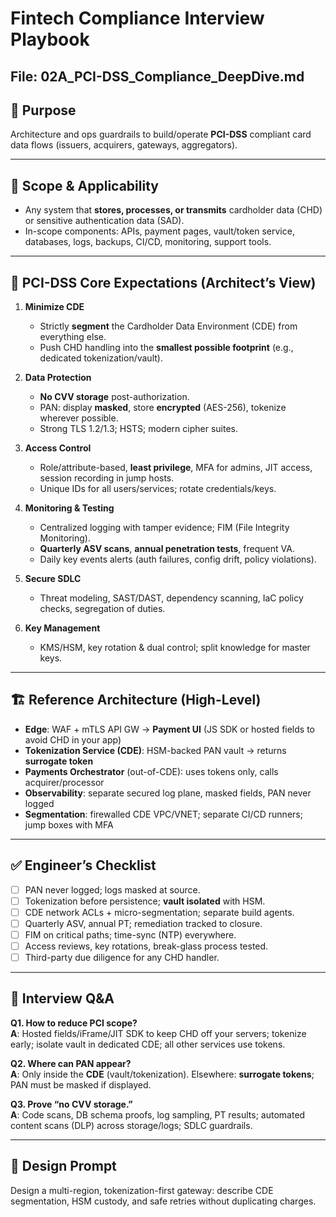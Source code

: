 # Fintech Compliance Interview Playbook
## File: 02A_PCI-DSS_Compliance_DeepDive.md

## 🎯 Purpose
Architecture and ops guardrails to build/operate **PCI-DSS** compliant card data flows (issuers, acquirers, gateways, aggregators).

---

## 🧭 Scope & Applicability
- Any system that **stores, processes, or transmits** cardholder data (CHD) or sensitive authentication data (SAD).
- In-scope components: APIs, payment pages, vault/token service, databases, logs, backups, CI/CD, monitoring, support tools.

---

## 🔑 PCI-DSS Core Expectations (Architect’s View)
1. **Minimize CDE**
   - Strictly **segment** the Cardholder Data Environment (CDE) from everything else.
   - Push CHD handling into the **smallest possible footprint** (e.g., dedicated tokenization/vault).

2. **Data Protection**
   - **No CVV storage** post-authorization.
   - PAN: display **masked**, store **encrypted** (AES-256), tokenize wherever possible.
   - Strong TLS 1.2/1.3; HSTS; modern cipher suites.

3. **Access Control**
   - Role/attribute-based, **least privilege**, MFA for admins, JIT access, session recording in jump hosts.
   - Unique IDs for all users/services; rotate credentials/keys.

4. **Monitoring & Testing**
   - Centralized logging with tamper evidence; FIM (File Integrity Monitoring).
   - **Quarterly ASV scans**, **annual penetration tests**, frequent VA.
   - Daily key events alerts (auth failures, config drift, policy violations).

5. **Secure SDLC**
   - Threat modeling, SAST/DAST, dependency scanning, IaC policy checks, segregation of duties.

6. **Key Management**
   - KMS/HSM, key rotation & dual control; split knowledge for master keys.

---

## 🏗️ Reference Architecture (High-Level)
- **Edge**: WAF + mTLS API GW → **Payment UI** (JS SDK or hosted fields to avoid CHD in your app)  
- **Tokenization Service (CDE)**: HSM-backed PAN vault → returns **surrogate token**  
- **Payments Orchestrator** (out-of-CDE): uses tokens only, calls acquirer/processor  
- **Observability**: separate secured log plane, masked fields, PAN never logged  
- **Segmentation**: firewalled CDE VPC/VNET; separate CI/CD runners; jump boxes with MFA

---

## ✅ Engineer’s Checklist
- [ ] PAN never logged; logs masked at source.
- [ ] Tokenization before persistence; **vault isolated** with HSM.
- [ ] CDE network ACLs + micro-segmentation; separate build agents.
- [ ] Quarterly ASV, annual PT; remediation tracked to closure.
- [ ] FIM on critical paths; time-sync (NTP) everywhere.
- [ ] Access reviews, key rotations, break-glass process tested.
- [ ] Third-party due diligence for any CHD handler.

---

## 🧪 Interview Q&A
**Q1. How to reduce PCI scope?**  
**A**: Hosted fields/iFrame/JIT SDK to keep CHD off your servers; tokenize early; isolate vault in dedicated CDE; all other services use tokens.

**Q2. Where can PAN appear?**  
**A**: Only inside the **CDE** (vault/tokenization). Elsewhere: **surrogate tokens**; PAN must be masked if displayed.

**Q3. Prove “no CVV storage.”**  
**A**: Code scans, DB schema proofs, log sampling, PT results; automated content scans (DLP) across storage/logs; SDLC guardrails.

---

## 🧩 Design Prompt
Design a multi-region, tokenization-first gateway: describe CDE segmentation, HSM custody, and safe retries without duplicating charges.
